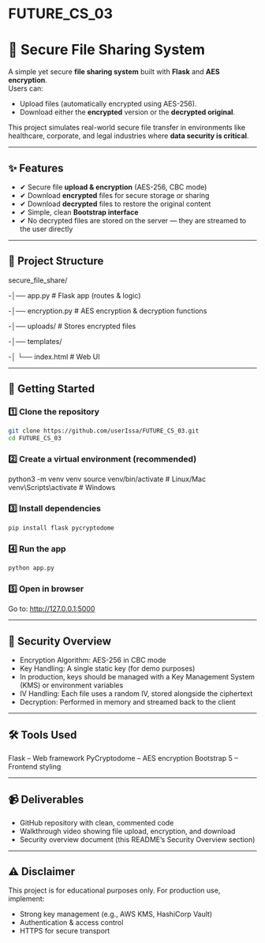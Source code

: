 # FUTURE_CS_03
# 🔐 Secure File Sharing System  

A simple yet secure **file sharing system** built with **Flask** and **AES encryption**.  
Users can:  
- Upload files (automatically encrypted using AES-256).  
- Download either the **encrypted** version or the **decrypted original**.  

This project simulates real-world secure file transfer in environments like healthcare, corporate, and legal industries where **data security is critical**.  

---

## ✨ Features  
- ✔ Secure file **upload & encryption** (AES-256, CBC mode)  
- ✔ Download **encrypted** files for secure storage or sharing  
- ✔ Download **decrypted** files to restore the original content  
- ✔ Simple, clean **Bootstrap interface**  
- ✔ No decrypted files are stored on the server — they are streamed to the user directly  

---

## 📂 Project Structure
secure_file_share/

-│── app.py # Flask app (routes & logic)

-│── encryption.py # AES encryption & decryption functions

-│── uploads/ # Stores encrypted files

-│── templates/

-│ └── index.html # Web UI

---

## 🚀 Getting Started  

### 1️⃣ Clone the repository
```bash
git clone https://github.com/userIssa/FUTURE_CS_03.git
cd FUTURE_CS_03
```

### 2️⃣ Create a virtual environment (recommended)
python3 -m venv venv
source venv/bin/activate   # Linux/Mac
venv\Scripts\activate      # Windows

### 3️⃣ Install dependencies
```bash
pip install flask pycryptodome
```

### 4️⃣ Run the app
```bash
python app.py
```
### 5️⃣ Open in browser
Go to: http://127.0.0.1:5000

---

## 🔑 Security Overview
- Encryption Algorithm: AES-256 in CBC mode
- Key Handling: A single static key (for demo purposes)
- In production, keys should be managed with a Key Management System (KMS) or environment variables
- IV Handling: Each file uses a random IV, stored alongside the ciphertext
- Decryption: Performed in memory and streamed back to the client

---

## 🛠 Tools Used
Flask
 – Web framework
PyCryptodome
 – AES encryption
Bootstrap 5
 – Frontend styling

 ---

 ## 📹 Deliverables
 - GitHub repository with clean, commented code
 - Walkthrough video showing file upload, encryption, and download
 - Security overview document (this README’s Security Overview section)

--- 

## ⚠️ Disclaimer
This project is for educational purposes only.
For production use, implement:
- Strong key management (e.g., AWS KMS, HashiCorp Vault)
- Authentication & access control
- HTTPS for secure transport
